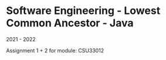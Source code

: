 # Software Engineering - Lowest Common Ancestor - Java

2021 - 2022

Assignment 1 + 2 for module: CSU33012
